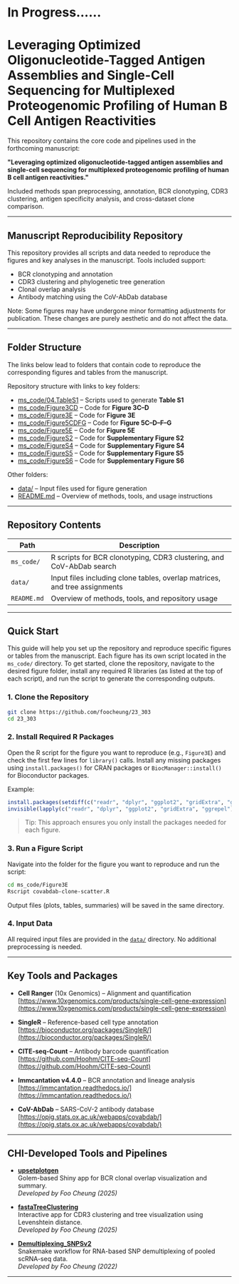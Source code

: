 # In  Progress......



# Leveraging Optimized Oligonucleotide-Tagged Antigen Assemblies and Single-Cell Sequencing for Multiplexed Proteogenomic Profiling of Human B Cell Antigen Reactivities

This repository contains the core code and pipelines used in the forthcoming manuscript:

**"Leveraging optimized oligonucleotide-tagged antigen assemblies and single-cell sequencing for multiplexed proteogenomic profiling of human B cell antigen reactivities."**

Included methods span preprocessing, annotation, BCR clonotyping, CDR3 clustering, antigen specificity analysis, and cross-dataset clone comparison.

---

## Manuscript Reproducibility Repository

This repository provides all scripts and data needed to reproduce the figures and key analyses in the manuscript. Tools included support:

* BCR clonotyping and annotation
* CDR3 clustering and phylogenetic tree generation
* Clonal overlap analysis
* Antibody matching using the CoV-AbDab database

Note: Some figures may have undergone minor formatting adjustments for publication. These changes are purely aesthetic and do not affect the data.

---
## Folder Structure

The links below lead to folders that contain code to reproduce the corresponding figures and tables from the manuscript.

Repository structure with links to key folders:

- [ms_code/04.TableS1](https://github.com/foocheung/23_303/tree/main/ms_code/04.TableS1) – Scripts used to generate **Table S1**
- [ms_code/Figure3CD](https://github.com/foocheung/23_303/tree/main/ms_code/Figure3CD) – Code for **Figure 3C–D**
- [ms_code/Figure3E](https://github.com/foocheung/23_303/tree/main/ms_code/Figure3E) – Code for **Figure 3E**
- [ms_code/Figure5CDFG](https://github.com/foocheung/23_303/tree/main/ms_code/Figure5CDFG) – Code for **Figure 5C–D–F–G**
- [ms_code/Figure5E](https://github.com/foocheung/23_303/tree/main/ms_code/Figure5E) – Code for **Figure 5E**
- [ms_code/FigureS2](https://github.com/foocheung/23_303/tree/main/ms_code/FigureS2) – Code for **Supplementary Figure S2**
- [ms_code/FigureS4](https://github.com/foocheung/23_303/tree/main/ms_code/FigureS4) – Code for **Supplementary Figure S4**
- [ms_code/FigureS5](https://github.com/foocheung/23_303/tree/main/ms_code/FigureS5) – Code for **Supplementary Figure S5**
- [ms_code/FigureS6](https://github.com/foocheung/23_303/tree/main/ms_code/FigureS6) – Code for **Supplementary Figure S6**

Other folders:

- [data/](https://github.com/foocheung/23_303/tree/main/data) – Input files used for figure generation
- [README.md](https://github.com/foocheung/23_303/blob/main/README.md) – Overview of methods, tools, and usage instructions



---

## Repository Contents

| Path        | Description                                                                |
| ----------- | -------------------------------------------------------------------------- |
| `ms_code/`  | R scripts for BCR clonotyping, CDR3 clustering, and CoV-AbDab search       |
| `data/`     | Input files including clone tables, overlap matrices, and tree assignments |
| `README.md` | Overview of methods, tools, and repository usage                           |

---




## Quick Start

This guide will help you set up the repository and reproduce specific figures or tables from the manuscript. Each figure has its own script located in the `ms_code/` directory. To get started, clone the repository, navigate to the desired figure folder, install any required R libraries (as listed at the top of each script), and run the script to generate the corresponding outputs.

### 1. Clone the Repository

```bash
git clone https://github.com/foocheung/23_303
cd 23_303
````

### 2. Install Required R Packages

Open the R script for the figure you want to reproduce (e.g., `Figure3E`) and check the first few lines for `library()` calls. Install any missing packages using `install.packages()` for CRAN packages or `BiocManager::install()` for Bioconductor packages.

Example:

```r
install.packages(setdiff(c("readr", "dplyr", "ggplot2", "gridExtra", "ggrepel"), rownames(installed.packages())))
invisible(lapply(c("readr", "dplyr", "ggplot2", "gridExtra", "ggrepel"), library, character.only = TRUE))
```

> Tip: This approach ensures you only install the packages needed for each figure.

### 3. Run a Figure Script

Navigate into the folder for the figure you want to reproduce and run the script:

```bash
cd ms_code/Figure3E
Rscript covabdab-clone-scatter.R
```

Output files (plots, tables, summaries) will be saved in the same directory.

### 4. Input Data

All required input files are provided in the [`data/`](https://github.com/foocheung/23_303/tree/main/data) directory. No additional preprocessing is needed.



---




## Key Tools and Packages

* **Cell Ranger** (10x Genomics) – Alignment and quantification
  [https://www.10xgenomics.com/products/single-cell-gene-expression](https://www.10xgenomics.com/products/single-cell-gene-expression)

* **SingleR** – Reference-based cell type annotation
  [https://bioconductor.org/packages/SingleR/](https://bioconductor.org/packages/SingleR/)

* **CITE-seq-Count** – Antibody barcode quantification
  [https://github.com/Hoohm/CITE-seq-Count](https://github.com/Hoohm/CITE-seq-Count)

* **Immcantation v4.4.0** – BCR annotation and lineage analysis
  [https://immcantation.readthedocs.io/](https://immcantation.readthedocs.io/)

* **CoV-AbDab** – SARS-CoV-2 antibody database
  [https://opig.stats.ox.ac.uk/webapps/covabdab/](https://opig.stats.ox.ac.uk/webapps/covabdab/)

---

## CHI-Developed Tools and Pipelines

* **[upsetplotgen](https://github.com/foocheung/upsetplotgen)**  
  Golem-based Shiny app for BCR clonal overlap visualization and summary.  
  *Developed by Foo Cheung (2025)*

* **[fastaTreeClustering](https://github.com/foocheung/fastaTreeClustering)**  
  Interactive app for CDR3 clustering and tree visualization using Levenshtein distance.  
  *Developed by Foo Cheung (2025)*

* **[Demultiplexing_SNPSv2](https://github.com/foocheung/Demultiplexing_SNPSv2)**  
  Snakemake workflow for RNA-based SNP demultiplexing of pooled scRNA-seq data.  
  *Developed by Foo Cheung (2022)*

---



